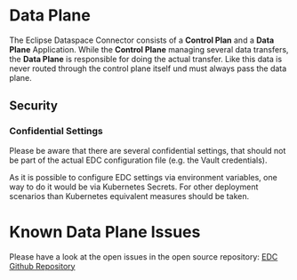 # Data Plane

The Eclipse Dataspace Connector consists of a **Control Plan** and a **Data Plane** Application.
While the **Control Plane** managing several data transfers, the **Data Plane** is responsible for doing the actual transfer. Like this data is never routed through the control plane itself und must always pass the data plane.

## Security

### Confidential Settings

Please be aware that there are several confidential settings, that should not be part of the actual EDC configuration file (e.g. the Vault credentials).

As it is possible to configure EDC settings via environment variables, one way to do it would be via Kubernetes Secrets. For other deployment scenarios than Kubernetes equivalent measures should be taken.

# Known Data Plane Issues
Please have a look at the open issues in the open source repository: [EDC Github Repository](https://github.com/eclipse-dataspaceconnector/DataSpaceConnector/issues)
